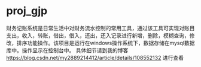 # proj_gjp
财务记账系统是日常生活中对财务流水控制的常用工具，通过该工具可实现对账目支出，收入，转账，借出，借入，还出，还入记录进行新增，删除，模糊查询，修改，排序功能操作。该项目是运行在windows操作系统下，数据存储在mysql数据库中。操作显示在控制台中。
具体细节请到我的博客 https://blog.csdn.net/my2889214412/article/details/108552132 进行查看
